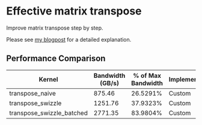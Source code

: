 # Effective matrix transpose

Improve matrix transpose step by step.

Please see [my blogpost]() for a detailed explanation.

## Performance Comparison

| Kernel | Bandwidth (GB/s) | % of Max Bandwidth | Implementation |
|--------|------------------|-------------------|----------------|
| transpose_naive | 875.46 | 26.5291% | Custom |
| transpose_swizzle | 1251.76 | 37.9323% | Custom |
| transpose_swizzle_batched | 2771.35 | 83.9804% | Custom |